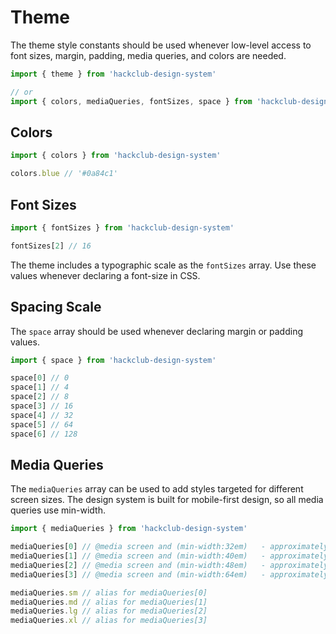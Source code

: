 # Theme

The theme style constants should be used whenever low-level access to font sizes, margin, padding, media queries, and colors are needed.

```js
import { theme } from 'hackclub-design-system'

// or
import { colors, mediaQueries, fontSizes, space } from 'hackclub-design-system'
```

## Colors

```js
import { colors } from 'hackclub-design-system'

colors.blue // '#0a84c1'
```

## Font Sizes

```js
import { fontSizes } from 'hackclub-design-system'

fontSizes[2] // 16
```

The theme includes a typographic scale as the `fontSizes` array.
Use these values whenever declaring a font-size in CSS.

## Spacing Scale

The `space` array should be used whenever declaring margin or padding values.

```js
import { space } from 'hackclub-design-system'

space[0] // 0
space[1] // 4
space[2] // 8
space[3] // 16
space[4] // 32
space[5] // 64
space[6] // 128
```

## Media Queries

The `mediaQueries` array can be used to add styles targeted for different screen sizes. The design system is built for mobile-first design, so all media queries use min-width.

```js
import { mediaQueries } from 'hackclub-design-system'

mediaQueries[0] // @media screen and (min-width:32em)   - approximately phone-sized
mediaQueries[1] // @media screen and (min-width:40em)   - approximately tablet-sized
mediaQueries[2] // @media screen and (min-width:48em)   - approximately laptop-sized
mediaQueries[3] // @media screen and (min-width:64em)   - approximately desktop-sized

mediaQueries.sm // alias for mediaQueries[0]
mediaQueries.md // alias for mediaQueries[1]
mediaQueries.lg // alias for mediaQueries[2]
mediaQueries.xl // alias for mediaQueries[3]
```
